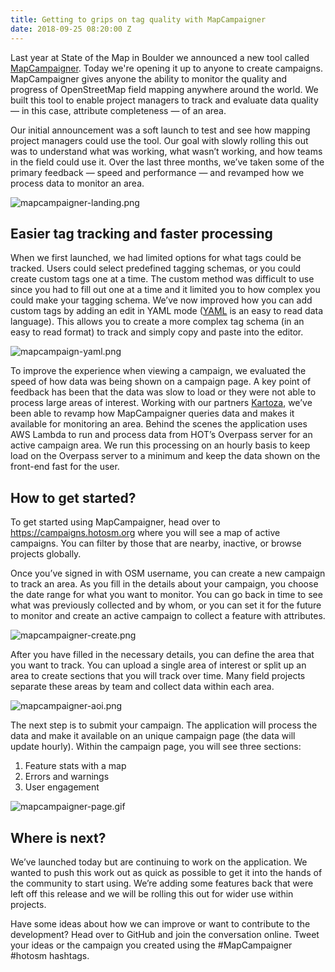 ```yaml
---
title: Getting to grips on tag quality with MapCampaigner
date: 2018-09-25 08:20:00 Z
---
```


Last year at State of the Map in Boulder we announced a new tool called [MapCampaigner](https://campaigns.hotosm.org/). Today we're opening it up to anyone to create campaigns. MapCampaigner gives anyone the ability to monitor the quality and progress of OpenStreetMap field mapping anywhere around the world. We built this tool to enable project managers to track and evaluate data quality — in this case, attribute completeness — of an area. 

Our initial announcement was a soft launch to test and see how mapping project managers could use the tool. Our goal with slowly rolling this out was to understand what was working, what wasn’t working, and how teams in the field could use it. Over the last three months, we’ve taken some of the primary feedback — speed and performance — and revamped how we process data to monitor an area. 

![mapcampaigner-landing.png](/uploads/mapcampaigner-landing.png)

## Easier tag tracking and faster processing

When we first launched, we had limited options for what tags could be tracked. Users could select predefined tagging schemas, or you could create custom tags one at a time. The custom method was difficult to use since you had to fill out one at a time and it limited you to how complex you could make your tagging schema. We’ve now improved how you can add custom tags by adding an edit in YAML mode ([YAML](https://en.wikipedia.org/wiki/YAML) is an easy to read data language). This allows you to create a more complex tag schema (in an easy to read format) to track and simply copy and paste into the editor. 

![mapcampaign-yaml.png](/uploads/mapcampaign-yaml.png)

To improve the experience when viewing a campaign, we evaluated the speed of how data was being shown on a campaign page. A key point of feedback has been that the data was slow to load or they were not able to process large areas of interest. Working with our partners [Kartoza](http://kartoza.com), we’ve been able to revamp how MapCampaigner queries data and makes it available for monitoring an area. Behind the scenes the application uses AWS Lambda to run and process data from HOT’s Overpass server for an active campaign area. We run this processing on an hourly basis to keep load on the Overpass server to a minimum and keep the data shown on the front-end fast for the user. 

## How to get started?

To get started using MapCampaigner, head over to https://campaigns.hotosm.org where you will see a map of active campaigns. You can filter by those that are nearby, inactive, or browse projects globally. 

Once you’ve signed in with OSM username, you can create a new campaign to track an area. As you fill in the details about your campaign, you choose the date range for what you want to monitor. You can go back in time to see what was previously collected and by whom, or you can set it for the future to monitor and create an active campaign to collect a feature with attributes. 

![mapcampaigner-create.png](/uploads/mapcampaigner-create.png)

After you have filled in the necessary details, you can define the area that you want to track. You can upload a single area of interest or split up an area to create sections that you will track over time. Many field projects separate these areas by team and collect data within each area. 

![mapcampaigner-aoi.png](/uploads/mapcampaigner-aoi.png)

The next step is to submit your campaign. The application will process the data and make it available on an unique campaign page (the data will update hourly). Within the campaign page, you will see three sections: 

1. Feature stats with a map
2. Errors and warnings
3. User engagement 

![mapcampaigner-page.gif](/uploads/mapcampaigner-page.gif)

## Where is next?

We’ve launched today but are continuing to work on the application. We wanted to push this work out as quick as possible to get it into the hands of the community to start using. We’re adding some features back that were left off this release and we will be rolling this out for wider use within projects. 

Have some ideas about how we can improve or want to contribute to the development? Head over to GitHub and join the conversation online. Tweet your ideas or the campaign you created using the #MapCampaigner #hotosm hashtags. 